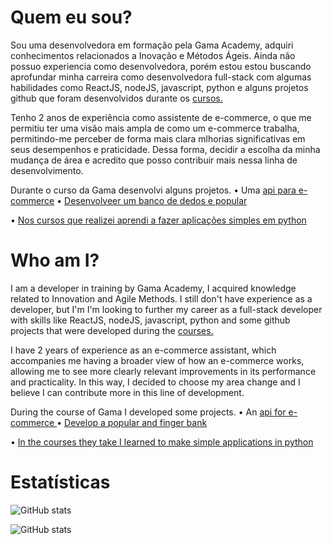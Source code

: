 # Quem eu sou?

Sou uma desenvolvedora em formação pela Gama Academy, adquiri conhecimentos relacionados a Inovação e Métodos Ágeis. Ainda não possuo experiencia como desenvolvedora, porém estou 
estou buscando aprofundar minha carreira como desenvolvedora full-stack com algumas habilidades como ReactJS, nodeJS, javascript, python e alguns projetos github que foram desenvolvidos durante os <a href="https://github.com/srtakatsumi/Gamma_Challenge">cursos.</a>

Tenho 2 anos de experiência como assistente de e-commerce, o que me permitiu ter uma visão mais ampla de como um e-commerce trabalha, permitindo-me perceber de forma mais clara mlhorias significativas em seus desempenhos e praticidade. Dessa forma, decidir a escolha da minha mudança de área e acredito que posso contribuir mais nessa linha de desenvolvimento.

Durante o curso da Gama desenvolvi alguns projetos.
• Uma <a href="https://github.com/srtakatsumi/API-ecom">api para e-commerce</a>
• <a href="https://github.com/srtakatsumi/Gamma_Challenge">Desenvolveer um banco de dedos e popular</a>

• <a href="https://github.com/srtakatsumi/calculadora-Python">Nos cursos que realizei aprendi a fazer aplicações simples em python</a>


# Who am I?

I am a developer in training by Gama Academy, I acquired knowledge related to Innovation and Agile Methods. I still don't have experience as a developer, but I'm
I'm looking to further my career as a full-stack developer with skills like ReactJS, nodeJS, javascript, python and some github projects that were developed during the <a href="https://github.com/srtakatsumi/Gamma_Challenge"> courses. </a>

I have 2 years of experience as an e-commerce assistant, which accompanies me having a broader view of how an e-commerce works, allowing me to see more clearly relevant improvements in its performance and practicality. In this way, I decided to choose my area change and I believe I can contribute more in this line of development.


During the course of Gama I developed some projects.
• An <a href="https://github.com/srtakatsumi/API-ecom"> api for e-commerce </a>
• <a href="https://github.com/srtakatsumi/Gamma_Challenge"> Develop a popular and finger bank </a>

• <a href="https://github.com/srtakatsumi/calculadora-Python"> In the courses they take I learned to make simple applications in python </a>


# Estatísticas

![GitHub stats](https://github-readme-stats.vercel.app/api?username=srtakatsumi&show_icons=true)

![GitHub stats](https://github-readme-stats.vercel.app/api/top-langs/?username=srtakatsumi&layout=compact&langs_count=10)
